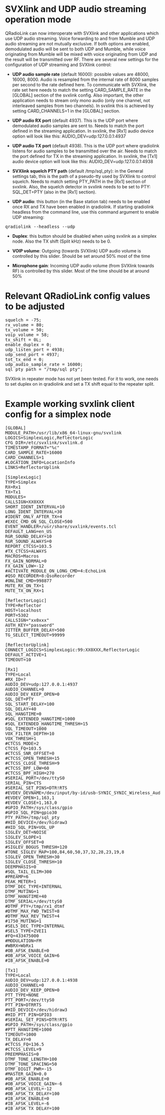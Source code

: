  
# SVXlink and UDP audio streaming operation mode

QRadioLink can now interoperate with SVXlink and other applications which use UDP audio streaming.
Voice forwarding to and from Mumble and UDP audio streaming are not mutually exclusive. If both options are enabled, demodulated audio will be sent to both UDP and Mumble, while voice originating from Mumble will be mixed with voice originating from UDP and the result will be transmitted over RF.
There are several new settings for the configuration of UDP streaming and SVXlink control:

* **UDP audio sample rate** (default 16000): possible values are 48000, 16000, 8000. Audio is resampled from the internal rate of 8000 samples per second to the rate defined here. To communicate with SVXlink, the rate set here needs to match the setting CARD_SAMPLE_RATE in the [GLOBAL] section of the svxlink config. Also important, the other application needs to stream only mono audio (only one channel, not interleaved samples from two channels). In svxlink this is achieved by setting CARD_CHANNELS=1 in the [GLOBAL] section.

* **UDP audio RX port** (default 4937). This is the UDP port where demodulated audio samples are sent to. Needs to match the port defined in the streaming application. In svxlink, the [Rx1] audio device option will look like this: AUDIO_DEV=udp:127.0.0.1:4937

* **UDP audio TX port** (default 4938). This is the UDP port where qradiolink listens for audio samples to be transmitted over the air. Needs to match the port defined for TX in the streaming application. In svxlink, the [Tx1] audio device option will look like this: AUDIO_DEV=udp:127.0.0.1:4938

* **SVXlink squelch PTY path** (default /tmp/sql_pty): in the General settings tab, this is the path of a pseudo-tty used by SVXlink to control squelch. Needs to match setting PTY_PATH in the [Rx1] section of svxlink. Also, the squelch detector in svxlink needs to be set to PTY: SQL_DET=PTY (also in the [Rx1] section).

* **UDP audio**: this button (in the Base station tab) needs to be enabled once RX and TX have been enabled in qradiolink.
If starting qradiolink headless from the command line, use this command argument to enable UDP streaming:
<pre>qradiolink --headless --udp</pre>

* **Duplex**: this button should be disabled when using svxlink as a simplex node. Also the TX shift (Split kHz) needs to be 0.

* **VOIP volume**: Outgoing (towards SVXlink) UDP audio volume is controlled by this slider. Should be set around 50% most of the time

* **Microphone gain**: Incoming UDP audio volume (from SVXlink towards RF) is controlled by this slider. Most of the time should be at around 50%

# Relevant QRadioLink config values to be adjusted

<pre>
squelch = -75;
rx_volume = 80;
tx_volume = 50;
voip_volume = 58;
tx_shift = 0L;
enable_duplex = 0;
udp_listen_port = 4938;
udp_send_port = 4937;
tot_tx_end = 0;
udp_audio_sample_rate = 16000;
sql_pty_path = "/tmp/sql_pty";
</pre>

SVXlink in repeater mode has not yet been tested. For it to work, one needs to set duplex on in qradiolink and set a TX shift equal to the repeater split.

# Example working svxlink client config for a simplex node

<pre>
[GLOBAL]
MODULE_PATH=/usr/lib/x86_64-linux-gnu/svxlink
LOGICS=SimplexLogic,ReflectorLogic
CFG_DIR=/etc/svxlink/svxlink.d
TIMESTAMP_FORMAT="%c"
CARD_SAMPLE_RATE=16000
CARD_CHANNELS=1
#LOCATION_INFO=LocationInfo
LINKS=ReflectorUplink

[SimplexLogic]
TYPE=Simplex
RX=Rx1
TX=Tx1
MODULES=
CALLSIGN=XX0XXX
SHORT_IDENT_INTERVAL=10
LONG_IDENT_INTERVAL=30
#IDENT_ONLY_AFTER_TX=4
#EXEC_CMD_ON_SQL_CLOSE=500
EVENT_HANDLER=/usr/share/svxlink/events.tcl
DEFAULT_LANG=en_US
RGR_SOUND_DELAY=10
RGR_SOUND_ALWAYS=0
REPORT_CTCSS=103.5
#TX_CTCSS=ALWAYS
MACROS=Macros
FX_GAIN_NORMAL=0
FX_GAIN_LOW=-12
#ACTIVATE_MODULE_ON_LONG_CMD=4:EchoLink
#QSO_RECORDER=8:QsoRecorder
#ONLINE_CMD=998877
MUTE_RX_ON_TX=1
MUTE_TX_ON_RX=1

[ReflectorLogic]
TYPE=Reflector
HOST=localhost
PORT=5302
CALLSIGN="xx0xxx"
AUTH_KEY="password"
JITTER_BUFFER_DELAY=500
TG_SELECT_TIMEOUT=99999

[ReflectorUplink]
CONNECT_LOGICS=SimplexLogic:99:XX0XXX,ReflectorLogic
DEFAULT_ACTIVE=1
TIMEOUT=10

[Rx1]
TYPE=Local
#RX_ID=?
AUDIO_DEV=udp:127.0.0.1:4937
AUDIO_CHANNEL=0
AUDIO_DEV_KEEP_OPEN=0
SQL_DET=PTY
SQL_START_DELAY=100
SQL_DELAY=40
SQL_HANGTIME=0
#SQL_EXTENDED_HANGTIME=1000
#SQL_EXTENDED_HANGTIME_THRESH=15
SQL_TIMEOUT=1000
VOX_FILTER_DEPTH=10
VOX_THRESH=1
#CTCSS_MODE=2
CTCSS_FQ=103.5
#CTCSS_SNR_OFFSET=0
#CTCSS_OPEN_THRESH=15
#CTCSS_CLOSE_THRESH=9
#CTCSS_BPF_LOW=60
#CTCSS_BPF_HIGH=270
#SERIAL_PORT=/dev/ttyS0
SERIAL_PIN=CTS
#SERIAL_SET_PINS=DTR!RTS
#EVDEV_DEVNAME=/dev/input/by-id/usb-SYNIC_SYNIC_Wireless_Audio-event-if03
#EVDEV_OPEN=1,163,1
#EVDEV_CLOSE=1,163,0
#GPIO_PATH=/sys/class/gpio
#GPIO_SQL_PIN=gpio30
PTY_PATH=/tmp/sql_pty
#HID_DEVICE=/dev/hidraw3
#HID_SQL_PIN=VOL_UP
SIGLEV_DET=NOISE
SIGLEV_SLOPE=1
SIGLEV_OFFSET=0
#SIGLEV_BOGUS_THRESH=120
#TONE_SIGLEV_MAP=100,84,60,50,37,32,28,23,19,8
SIGLEV_OPEN_THRESH=30
SIGLEV_CLOSE_THRESH=10
DEEMPHASIS=0
#SQL_TAIL_ELIM=300
#PREAMP=6
PEAK_METER=1
DTMF_DEC_TYPE=INTERNAL
DTMF_MUTING=1
DTMF_HANGTIME=40
DTMF_SERIAL=/dev/ttyS0
#DTMF_PTY=/tmp/rx1_dtmf
#DTMF_MAX_FWD_TWIST=8
#DTMF_MAX_REV_TWIST=4
#1750_MUTING=1
#SEL5_DEC_TYPE=INTERNAL
#SEL5_TYPE=ZVEI1
#FQ=433475000
#MODULATION=FM
#WBRX=WbRx1
#OB_AFSK_ENABLE=0
#OB_AFSK_VOICE_GAIN=6
#IB_AFSK_ENABLE=0

[Tx1]
TYPE=Local
AUDIO_DEV=udp:127.0.0.1:4938
AUDIO_CHANNEL=0
AUDIO_DEV_KEEP_OPEN=0
PTT_TYPE=NONE
PTT_PORT=/dev/ttyS0
PTT_PIN=DTRRTS
#HID_DEVICE=/dev/hidraw3
#HID_PTT_PIN=GPIO3
#SERIAL_SET_PINS=DTR!RTS
#GPIO_PATH=/sys/class/gpio
#PTT_HANGTIME=1000
TIMEOUT=1000
TX_DELAY=0
#CTCSS_FQ=136.5
#CTCSS_LEVEL=9
PREEMPHASIS=0
DTMF_TONE_LENGTH=100
DTMF_TONE_SPACING=50
DTMF_DIGIT_PWR=-15
#MASTER_GAIN=0.0
#OB_AFSK_ENABLE=0
#OB_AFSK_VOICE_GAIN=-6
#OB_AFSK_LEVEL=-12
#OB_AFSK_TX_DELAY=100
#IB_AFSK_ENABLE=0
#IB_AFSK_LEVEL=-6
#IB_AFSK_TX_DELAY=100
</pre>
